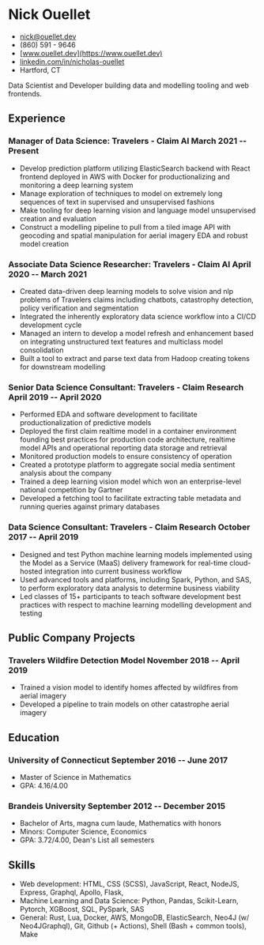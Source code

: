 # Nick Ouellet

- [nick@ouellet.dev](mailto:nick@ouellet.dev)
- (860) 591 - 9646
- [www.ouellet.dev](https://www.ouellet.dev)
- [linkedin.com/in/nicholas-ouellet](https://www.linkedin.com/in/nicholas-ouellet)
- Hartford, CT

Data Scientist and Developer building data and modelling tooling and web frontends.

## Experience

### <span>Manager of Data Science: Travelers - Claim AI</span> <span>March 2021 -- Present</span>
- Develop prediction platform utilizing ElasticSearch backend with React frontend deployed in AWS with Docker for productionalizing and monitoring a deep learning system  
- Manage exploration of techniques to model on extremely long sequences of text in supervised and unsupervised fashions
- Make tooling for deep learning vision and language model unsupervised creation and evaluation
- Construct a modelling pipeline to pull from a tiled image API with geocoding and spatial manipulation for aerial imagery EDA and robust model creation

### <span>Associate Data Science Researcher: Travelers - Claim AI</span> <span>April 2020 -- March 2021</span>
- Created data-driven deep learning models to solve vision and nlp problems of Travelers claims including chatbots, catastrophy detection, policy verification and segmentation
- Integrated the inherently exploratory data science workflow into a CI/CD development cycle
- Managed an intern to develop a model refresh and enhancement based on integrating unstructured text features and multiclass model consolidation
- Built a tool to extract and parse text data from Hadoop creating tokens for downstream modelling

### <span>Senior Data Science Consultant: Travelers - Claim Research</span> <span>April 2019 -- April 2020</span>
- Performed EDA and software development to facilitate productionalization of predictive models
- Deployed the first claim realtime model in a container environment founding best practices for production code architecture, realtime model APIs and operational reporting data storage and retrieval
- Monitored production models to ensure consistency of operation
- Created a prototype platform to aggregate social media sentiment analysis about the company
- Trained a deep learning vision model which won an enterprise-level national competition by Gartner
- Developed a fetching tool to facilitate extracting table metadata and running queries against primary databases 

### <span>Data Science Consultant: Travelers - Claim Research</span> <span>October 2017 -- April 2019</span>
- Designed and test Python machine learning models implemented using the Model as a Service (MaaS) delivery framework for real-time cloud-hosted integration into current business workflow
- Used advanced tools and platforms, including Spark, Python, and SAS, to perform exploratory data analysis to determine business viability
- Led classes of 15+ participants to teach software development best practices with respect to machine learning modelling development and testing

## Public Company Projects

### <span>Travelers Wildfire Detection Model</span> <span>November 2018 -- April 2019</span>
- Trained a vision model to identify homes affected by wildfires from aerial imagery
- Developed a pipeline to train models on other catastrophe aerial imagery

## Education

### <span>University of Connecticut</span> <span>September 2016 -- June 2017</span>
- Master of Science in Mathematics
- GPA: 4.16/4.00

### <span>Brandeis University</span> <span>September 2012 -- December 2015</span>
- Bachelor of Arts, magna cum laude, Mathematics with honors
- Minors: Computer Science, Economics
- GPA: 3.72/4.00, Dean's List all semesters

## Skills
- Web development: HTML, CSS (SCSS), JavaScript, React, NodeJS, Express, Graphql, Apollo, Flask, 
- Machine Learning and Data Science: Python, Pandas, Scikit-Learn, Pytorch, XGBoost, SQL, PySpark, SAS
- General: Rust, Lua, Docker, AWS, MongoDB, ElasticSearch, Neo4J (w/ Neo4JGraphql), Git, Github (+ Actions), Shell (Bash + common tools), Make
